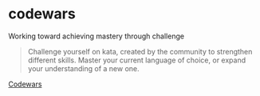 # codewars

Working toward achieving mastery through challenge

>Challenge yourself on kata, created by the community to strengthen different
skills. Master your current language of choice, or expand your understanding of 
a new one.

[Codewars](http://www.codewars.com/)
